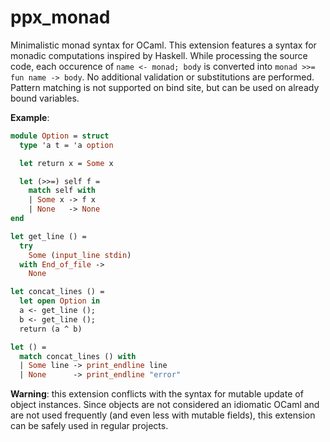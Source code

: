 # ppx_monad

Minimalistic monad syntax for OCaml. This extension features a syntax for monadic computations inspired by Haskell. While processing the source code, each occurence of `name <- monad; body` is converted into `monad >>= fun name -> body`. No additional validation or substitutions are performed. Pattern matching is not supported on bind site, but can be used on already bound variables.

**Example**:

```ocaml
module Option = struct
  type 'a t = 'a option

  let return x = Some x

  let (>>=) self f =
    match self with
    | Some x -> f x
    | None   -> None
end

let get_line () =
  try
    Some (input_line stdin)
  with End_of_file ->
    None

let concat_lines () =
  let open Option in
  a <- get_line ();
  b <- get_line ();
  return (a ^ b)

let () =
  match concat_lines () with
  | Some line -> print_endline line
  | None      -> print_endline "error"
```

**Warning**: this extension conflicts with the syntax for mutable update of object instances. Since objects are not considered an idiomatic OCaml and are not used frequently (and even less with mutable fields), this extension can be safely used in regular projects.
